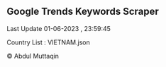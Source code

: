 

## Google Trends Keywords Scraper 
 
Last Update 01-06-2023 , 23:59:45

Country List :
VIETNAM.json



© Abdul Muttaqin 
